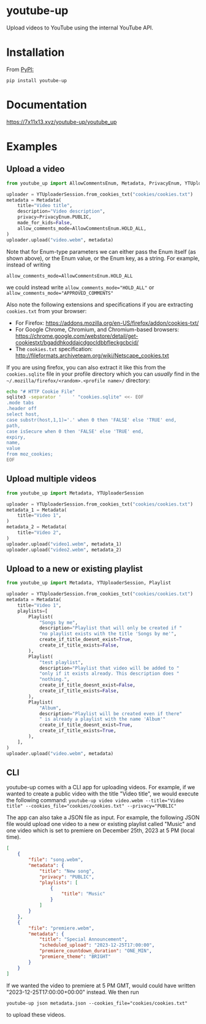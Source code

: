 # youtube-up

Upload videos to YouTube using the internal YouTube API.

# Installation

From [PyPI:](https://pypi.org/project/youtube-up/)

`pip install youtube-up`

# Documentation

https://7x11x13.xyz/youtube-up/youtube_up

# Examples

## Upload a video
```python
from youtube_up import AllowCommentsEnum, Metadata, PrivacyEnum, YTUploaderSession

uploader = YTUploaderSession.from_cookies_txt("cookies/cookies.txt")
metadata = Metadata(
    title="Video title",
    description="Video description",
    privacy=PrivacyEnum.PUBLIC,
    made_for_kids=False,
    allow_comments_mode=AllowCommentsEnum.HOLD_ALL,
)
uploader.upload("video.webm", metadata)
```
Note that for Enum-type parameters we can either pass the Enum itself (as shown above),
or the Enum value, or the Enum key, as a string. For example, instead of writing

`allow_comments_mode=AllowCommentsEnum.HOLD_ALL`

we could instead write `allow_comments_mode="HOLD_ALL"`
or `allow_comments_mode="APPROVED_COMMENTS"`

Also note the following extensions and specifications if you are extracting `cookies.txt` from your browser:

- For Firefox: <https://addons.mozilla.org/en-US/firefox/addon/cookies-txt/>
- For Google Chrome, Chromium, and Chromium-based browsers: <https://chrome.google.com/webstore/detail/get-cookiestxt/bgaddhkoddajcdgocldbbfleckgcbcid/>
- The `cookies.txt` specification: <http://fileformats.archiveteam.org/wiki/Netscape_cookies.txt>

If you are using firefox, you can also extract it like this from the `cookies.sqlite` file in your profile directory which you can *usually* find in the `~/.mozilla/firefox/<random>.<profile name>/` directory:

```sh
echo "# HTTP Cookie File"
sqlite3 -separator '	' "cookies.sqlite" <<- EOF
.mode tabs
.header off
select host,
case substr(host,1,1)='.' when 0 then 'FALSE' else 'TRUE' end,
path,
case isSecure when 0 then 'FALSE' else 'TRUE' end,
expiry,
name,
value
from moz_cookies;
EOF
```

## Upload multiple videos
```python
from youtube_up import Metadata, YTUploaderSession

uploader = YTUploaderSession.from_cookies_txt("cookies/cookies.txt")
metadata_1 = Metadata(
    title="Video 1",
)
metadata_2 = Metadata(
    title="Video 2",
)
uploader.upload("video1.webm", metadata_1)
uploader.upload("video2.webm", metadata_2)
```

## Upload to a new or existing playlist
```python
from youtube_up import Metadata, YTUploaderSession, Playlist

uploader = YTUploaderSession.from_cookies_txt("cookies/cookies.txt")
metadata = Metadata(
    title="Video 1",
    playlists=[
        Playlist(
            "Songs by me",
            description="Playlist that will only be created if "
            "no playlist exists with the title 'Songs by me'",
            create_if_title_doesnt_exist=True,
            create_if_title_exists=False,
        ),
        Playlist(
            "test playlist",
            description="Playlist that video will be added to "
            "only if it exists already. This description does "
            "nothing.",
            create_if_title_doesnt_exist=False,
            create_if_title_exists=False,
        ),
        Playlist(
            "Album",
            description="Playlist will be created even if there"
            " is already a playlist with the name 'Album'"
            create_if_title_doesnt_exist=True,
            create_if_title_exists=True,
        ),
    ],
)
uploader.upload("video.webm", metadata)
```

## CLI
youtube-up comes with a CLI app for uploading videos. For example, if we wanted to
create a public video with the title "Video title", we would execute the following command:
`youtube-up video video.webm --title="Video title" --cookies_file="cookies/cookies.txt" --privacy="PUBLIC"`

The app can also take a JSON file as input. For example, the following JSON file would upload
one video to a new or existing playlist called "Music" and one video which is set to premiere
on December 25th, 2023 at 5 PM (local time).

```json
[
    {
        "file": "song.webm",
        "metadata": {
            "title": "New song",
            "privacy": "PUBLIC",
            "playlists": [
                {
                    "title": "Music"
                }
            ]
        }
    },
    {
        "file": "premiere.webm",
        "metadata": {
            "title": "Special Announcement",
            "scheduled_upload": "2023-12-25T17:00:00",
            "premiere_countdown_duration": "ONE_MIN",
            "premiere_theme": "BRIGHT"
        }
    }
]
```

If we wanted the video to premiere at 5 PM GMT, would could have written "2023-12-25T17:00:00+00:00"
instead. We then run

`youtube-up json metadata.json --cookies_file="cookies/cookies.txt"`

to upload these videos.
